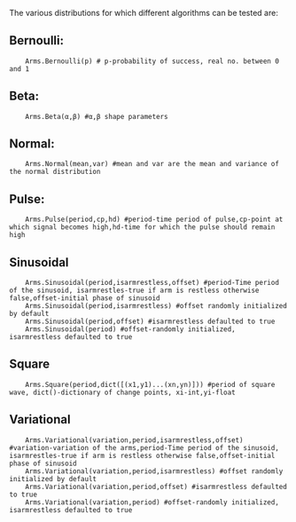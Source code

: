  The various distributions for which different algorithms can be tested are:
## Bernoulli:
        Arms.Bernoulli(p) # p-probability of success, real no. between 0 and 1
## Beta:
        Arms.Beta(α,β) #α,β shape parameters
## Normal:
        Arms.Normal(mean,var) #mean and var are the mean and variance of the normal distribution
## Pulse:
        Arms.Pulse(period,cp,hd) #period-time period of pulse,cp-point at which signal becomes high,hd-time for which the pulse should remain high
## Sinusoidal
        Arms.Sinusoidal(period,isarmrestless,offset) #period-Time period of the sinusoid, isarmrestles-true if arm is restless otherwise false,offset-initial phase of sinusoid
        Arms.Sinusoidal(period,isarmrestless) #offset randomly initialized by default
        Arms.Sinusoidal(period,offset) #isarmrestless defaulted to true
        Arms.Sinusoidal(period) #offset-randomly initialized, isarmrestless defaulted to true
## Square
        Arms.Square(period,dict([(x1,y1)...(xn,yn)])) #period of square wave, dict()-dictionary of change points, xi-int,yi-float
## Variational
        Arms.Variational(variation,period,isarmrestless,offset) #variation-variation of the arms,period-Time period of the sinusoid, isarmrestles-true if arm is restless otherwise false,offset-initial phase of sinusoid
        Arms.Variational(variation,period,isarmrestless) #offset randomly initialized by default
        Arms.Variational(variation,period,offset) #isarmrestless defaulted to true
        Arms.Variational(variation,period) #offset-randomly initialized, isarmrestless defaulted to true    
